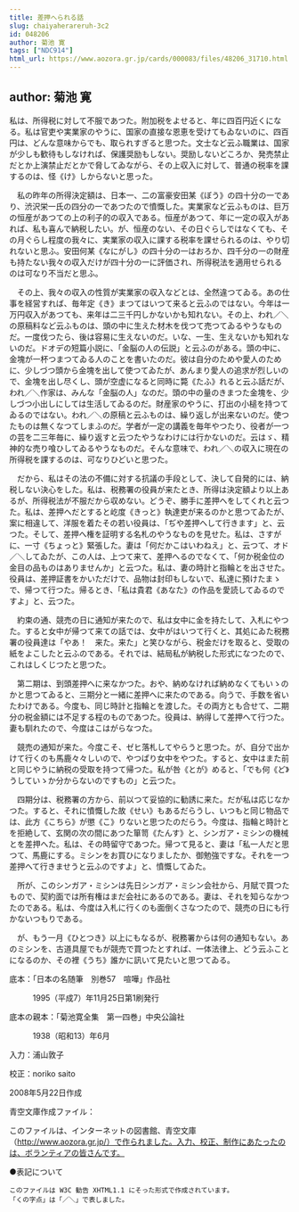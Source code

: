 ```yaml
---
title: 差押へられる話
slug: chaiyaherareruh-3c2
id: 048206
author: 菊池 寛
tags: ["NDC914"]
html_url: https://www.aozora.gr.jp/cards/000083/files/48206_31710.html
---
```


## author: 菊池 寛

私は、所得税に対して不服であつた。附加税をよせると、年に四百円近くになる。私は官吏や実業家のやうに、国家の直接な恩恵を受けてもゐないのに、四百円は、どんな意味からでも、取られすぎると思つた。文士など云ふ職業は、国家が少しも歓待もしなければ、保護奨励もしない。奨励しないどころか、発売禁止だとか上演禁止だとかで脅してゐながら、その上収入に対して、普通の税率を課するのは、怪《け》しからないと思った。

　私の昨年の所得決定額は、日本一、二の富豪安田某《ぼう》の四十分の一であり、渋沢栄一氏の四分の一であつたので憤慨した。実業家など云ふものは、巨万の恒産があつての上の利子的の収入である。恒産があつて、年に一定の収入があれば、私も喜んで納税したい。が、恒産のない、その日ぐらしではなくても、その月ぐらし程度の我々に、実業家の収入に課する税率を課せられるのは、やり切れないと思ふ。安田何某《なにがし》の四十分の一はおろか、四千分の一の財産も持たない我々の収入だけが四十分の一に評価され、所得税法を適用せられるのは可なり不当だと思ふ。

　その上、我々の収入の性質が実業家の収入などとは、全然違つてゐる。あの仕事を経営すれば、毎年定《き》まつてはいつて来ると云ふのではない。今年は一万円収入があつても、来年は二三千円しかないかも知れない。その上、われ／＼の原稿料など云ふものは、頭の中に生えた材木を伐つて売つてゐるやうなものだ。一度伐つたら、後は容易に生えないのだ。いな、一生、生えないかも知れないのだ。ドオデの短篇小説に、「金脳の人の伝説」と云ふのがある。頭の中に、金塊が一杯つまつてゐる人のことを書いたのだ。彼は自分のためや愛人のために、少しづつ頭から金塊を出して使つてゐたが、あんまり愛人の追求が烈しいので、金塊を出し尽くし、頭が空虚になると同時に斃《たふ》れると云ふ話だが、われ／＼作家は、みんな「金脳の人」なのだ。頭の中の量のきまつた金塊を、少しづつ小出しにしては生活してゐるのだ。財産家のやうに、打出の小槌を持つてゐるのではない。われ／＼の原稿と云ふものは、繰り返しが出来ないのだ。使つたものは無くなつてしまふのだ。学者が一定の講義を毎年やつたり、役者が一つの芸を二三年毎に、繰り返すと云つたやうなわけには行かないのだ。云はゞ、精神的な売り喰ひしてゐるやうなものだ。そんな意味で、われ／＼の収入に現在の所得税を課するのは、可なりひどいと思つた。

　だから、私はその法の不備に対する抗議の手段として、決して自発的には、納税しない決心をした。私は、税務署の役員が来たとき、所得は決定額より以上あるが、所得税法が不服だから収めない。どうぞ、勝手に差押へをしてくれと云つた。私は、差押へだとすると屹度《きっと》執達吏が来るのかと思つてゐたが、案に相違して、洋服を着たその若い役員は、「ぢや差押へして行きます」と、云つた。そして、差押へ権を証明する名札のやうなものを見せた。私は、さすがに、一寸《ちょっと》緊張した。妻は「何だかこはいわねえ」と、云つて、オド／＼してゐたが、この人は、上つて来て、差押へるのでなくて、「何か税金位の金目の品ものはありませんか」と云つた。私は、妻の時計と指輪とを出させた。役員は、差押証書をかいただけで、品物は封印もしないで、私達に預けたまゝで、帰つて行つた。帰るとき、「私は貴君《あなた》の作品を愛読してゐるのですよ」と、云つた。

　約束の通、競売の日に通知が来たので、私は女中に金を持たして、入札にやつた。すると女中が帰つて来ての話では、女中がはいつて行くと、其処にゐた税務署の役員達は「やあ！　来た。来た」と笑ひながら、税金だけを取ると、受取の紙をよこしたと云ふのである。それでは、結局私が納税した形式になつたので、これはしくじつたと思つた。

　第二期は、到頭差押へに来なかつた。おや、納めなければ納めなくてもいゝのかと思つてゐると、三期分と一緒に差押へに来たのである。向うで、手数を省いたわけである。今度も、同じ時計と指輪とを渡した。その両方とも合せて、二期分の税金額には不足する程のものであつた。役員は、納得して差押へて行つた。妻も馴れたので、今度はこはがらなつた。

　競売の通知が来た。今度こそ、ゼヒ落札してやらうと思つた。が、自分で出かけて行くのも馬鹿々々しいので、やつぱり女中をやつた。すると、女中はまた前と同じやうに納税の受取を持つて帰つた。私が咎《とが》めると、「でも何《ど》うしていゝか分からないのですもの」と云つた。

　四期分は、税務署の方から、前以つて妥協的に勧誘に来た。だが私は応じなかつた。すると、それに憤慨した故《せい》もあるだらうし、いつもと同じ物品では、此方《こちら》が懲《こ》りないと思つたのだらう。今度は、指輪と時計とを拒絶して、玄関の次の間にあつた箪笥《たんす》と、シンガア・ミシンの機械とを差押へた。私は、その時留守であつた。帰つて見ると、妻は「私一人だと思つて、馬鹿にする。ミシンをお買ひになりましたか、御勉強ですな。それを一つ差押へて行きませうと云ふのですよ」と、憤慨してゐた。

　所が、このシンガア・ミシンは先日シンガア・ミシン会社から、月賦で買つたもので、契約面では所有権はまだ会社にあるのである。妻は、それを知らなかつたのである。私は、今度は入札に行くのも面倒くさなつたので、競売の日にも行かないつもりである。

　が、もう一月《ひとつき》以上にもなるが、税務署からは何の通知もない。あのミシンを、古道具屋でもが競売で買つたとすれば、一体法律上、どう云ふことになるのか、その裡《うち》誰かに訊いて見たいと思つてゐる。













底本：「日本の名随筆　別巻57　喧嘩」作品社


　　　1995（平成7）年11月25日第1刷発行

底本の親本：「菊池寛全集　第一四巻」中央公論社

　　　1938（昭和13）年6月

入力：浦山敦子

校正：noriko saito

2008年5月22日作成

青空文庫作成ファイル：

このファイルは、インターネットの図書館、青空文庫（http://www.aozora.gr.jp/）で作られました。入力、校正、制作にあたったのは、ボランティアの皆さんです。











●表記について


	このファイルは W3C 勧告 XHTML1.1 にそった形式で作成されています。
	「くの字点」は「／＼」で表しました。